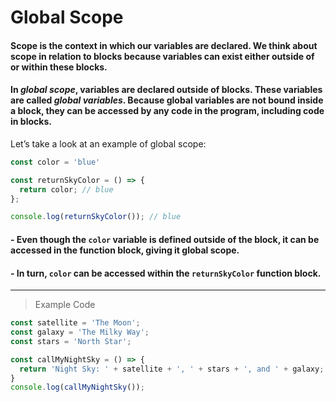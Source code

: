 # Global Scope
#### Scope is the context in which our variables are declared. We think about scope in relation to blocks because variables can exist either outside of or within these blocks.

#### In *global scope*, variables are declared outside of blocks. These variables are called *global variables*. Because global variables are not bound inside a block, they can be accessed by any code in the program, including code in blocks.

Let’s take a look at an example of global scope:
```js
const color = 'blue'

const returnSkyColor = () => {
  return color; // blue 
};

console.log(returnSkyColor()); // blue
```
#### - Even though the `color` variable is defined outside of the block, it can be accessed in the function block, giving it global scope.

#### - In turn, `color` can be accessed within the `returnSkyColor` function block.
---
> Example Code
```js
const satellite = 'The Moon';
const galaxy = 'The Milky Way';
const stars = 'North Star';

const callMyNightSky = () => {
  return 'Night Sky: ' + satellite + ', ' + stars + ', and ' + galaxy;
}
console.log(callMyNightSky());
```